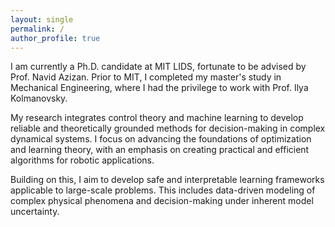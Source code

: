 ```yaml
---
layout: single
permalink: /
author_profile: true
---
```


I am currently a Ph.D. candidate at MIT LIDS, fortunate to be advised by Prof. Navid Azizan. Prior to MIT, I completed my master's study in Mechanical Engineering, where I had the privilege to work with Prof. Ilya Kolmanovsky.

My research integrates control theory and machine learning to develop reliable and theoretically grounded methods for decision-making in complex dynamical systems. I focus on advancing the foundations of optimization and learning theory, with an emphasis on creating practical and efficient algorithms for robotic applications.

Building on this, I aim to develop safe and interpretable learning frameworks applicable to large-scale problems. This includes data-driven modeling of complex physical phenomena and decision-making under inherent model uncertainty.